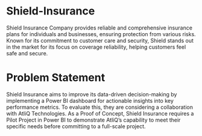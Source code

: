 # Shield-Insurance

Shield Insurance Company provides reliable and comprehensive insurance plans for individuals and businesses, ensuring protection from various risks. Known for its commitment to customer care and security, Shield stands out in the market for its focus on coverage reliability, helping customers feel safe and secure.

# Problem Statement
Shield Insurance aims to improve its data-driven decision-making by implementing a Power BI dashboard for actionable insights into key performance metrics. To evaluate this, they are considering a collaboration with AtliQ Technologies. As a Proof of Concept, Shield Insurance requires a Pilot Project in Power BI to demonstrate AtliQ’s capability to meet their specific needs before committing to a full-scale project.
